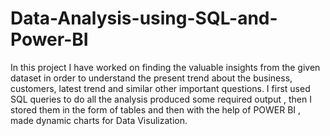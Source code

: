 # Data-Analysis-using-SQL-and-Power-BI
In this project I have worked on finding the valuable insights from the given dataset in order to understand the 
present trend about the business, customers, latest trend and similar other important questions. 
I first used SQL queries to do all the analysis produced some required output ,
then I stored them in the form of tables and then with the help of POWER BI , made dynamic charts for Data Visulization.
